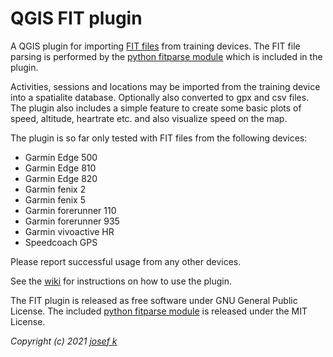 # QGIS FIT plugin
A QGIS plugin for importing [FIT files](https://developer.garmin.com/fit/protocol/) from training devices. The FIT file parsing is performed by the [python fitparse module](https://github.com/dtcooper/python-fitparse) which is included in the plugin. 

Activities, sessions and locations may be imported from the training device into a spatialite database. Optionally also converted to gpx and csv files. The plugin also includes a simple feature to create some basic plots of speed, altitude, heartrate etc. and also visualize speed on the map. 

The plugin is so far only tested with FIT files from the following devices:
 * Garmin Edge 500
 * Garmin Edge 810
 * Garmin Edge 820
 * Garmin fenix 2
 * Garmin fenix 5
 * Garmin forerunner 110
 * Garmin forerunner 935
 * Garmin vivoactive HR
 * Speedcoach GPS

Please report successful usage from any other devices. 

See the [wiki](https://github.com/jkall/qgis-fit-plugin/wiki) for instructions on how to use the plugin.  

The FIT plugin is released as free software under GNU General Public License. The included [python fitparse module](https://github.com/dtcooper/python-fitparse) is released under the MIT License.  

_Copyright (c) 2021 [josef k](https://github.com/jkall/)_
